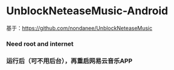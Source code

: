 # UnblockNeteaseMusic-Android

基于：https://github.com/nondanee/UnblockNeteaseMusic

### Need root and internet

### 运行后（可不用后台），再重启网易云音乐APP
